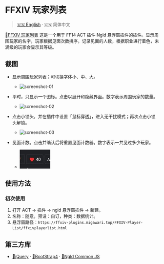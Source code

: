 # FFXIV 玩家列表

> [🇺🇸 English](README.md) · 🇨🇳 简体中文

[🔗FFXIV 玩家列表](http://ffxiv-plugins.migawari.top/FFXIV-Player-List/README-CN.html) 这是一个用于 FF14 ACT 插件 Ngld 悬浮窗插件的插件。显示周围玩家的名字，玩家根据见面次数排序，记录见面的人数，根据职业进行着色，未满级的玩家会显示其等级。

## 截图
* 显示周围玩家列表；可切换字体小、中、大。
    * ![screenshot-01](resources/screenshot-01.jpg)

* 平时，只显示一个图标。点击以展开和隐藏界面。数字表示周围玩家的数量。
    * ![screenshot-02](resources/screenshot-02.jpg)

* 点击小锁头，并在插件中设置「鼠标穿透」，进入无干扰模式；再次点击小锁头解锁。
    * ![screenshot-03](resources/screenshot-03.jpg)

* 见面计数。点击并确认后将重置见面计数器。数字表示一共见过多少玩家。
    * ![screenshot-03](resources/screenshot-04.jpg)

## 使用方法
### 初次使用
1. 打开 ACT → 插件 → ngld 悬浮窗插件 → 新建。
2. 名称：随意，预设：自订，种类：数据统计。
3. 悬浮窗路径：`https://ffxiv-plugins.migawari.top/FFXIV-Player-List/ffxivplayerlist.html`

## 第三方库
* [🔗jQuery](https://www.bootcdn.cn/jquery/) · [🔗BootStrap4](https://www.bootcdn.cn/twitter-bootstrap/) · [🔗Ngld Common JS](https://ngld.github.io/OverlayPlugin/assets/shared/common.min.js)
